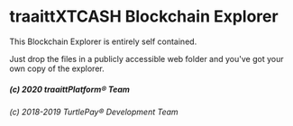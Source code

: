 # traaittXTCASH Blockchain Explorer

This Blockchain Explorer is entirely self contained.

Just drop the files in a publicly accessible web folder and you've got your own copy of the explorer.
##### (c) 2020 traaittPlatform® Team
###### (c) 2018-2019 TurtlePay® Development Team
